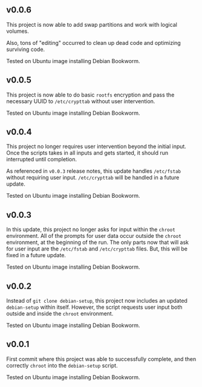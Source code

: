## v0.0.6

This project is now able to add swap partitions and work with logical volumes.

Also, tons of "editing" occurred to clean up dead code and optimizing surviving code.

Tested on Ubuntu image installing Debian Bookworm.

## v0.0.5

This project is now able to do basic `rootfs` encryption and pass the necessary UUID to `/etc/crypttab` without user intervention.

Tested on Ubuntu image installing Debian Bookworm.

## v0.0.4

This project no longer requires user intervention beyond the initial input. Once the scripts takes in all inputs and gets started, it should run interrupted until completion.

As referenced in `v0.0.3` release notes, this update handles `/etc/fstab` without requiring user input. `/etc/crypttab` will be handled in a future update.

Tested on Ubuntu image installing Debian Bookworm.

## v0.0.3

In this update, this project no longer asks for input within the `chroot` environment. All of the prompts for user data occur outside the `chroot` environment, at the beginning of the run. The only parts now that will ask for user input are the `/etc/fstab` and `/etc/crypttab` files. But, this will be fixed in a future update.

Tested on Ubuntu image installing Debian Bookworm.

## v0.0.2

Instead of `git clone debian-setup`, this project now includes an updated `debian-setup` within itself. However, the script requests user input both outside and inside the `chroot` environment.

Tested on Ubuntu image installing Debian Bookworm.

## v0.0.1

First commit where this project was able to successfully complete, and then correctly `chroot` into the `debian-setup` script.

Tested on Ubuntu image installing Debian Bookworm.
